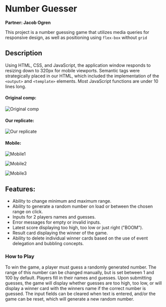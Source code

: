 # Number Guesser
**Partner: Jacob Ogren**

This project is a number guessing game that utilizes media queries for responsive design, as well as positioning using `flex-box` without `grid`

## Description
Using HTML, CSS, and JavaScript, the application window responds to resizing down to 320px for mobile viewports. Semantic tags were strategically placed in our HTML, which included the implementation of the `<output>` and `<template>` elements. Most JavaScript functions are under 10 lines long.

#### Original comp:

![Original comp](http://frontend.turing.io/assets/images/projects/number-guesser/week2-numberguesser-01.jpg)

#### Our replicate:

![Our replicate](https://user-images.githubusercontent.com/19739235/57815258-ee814f00-7733-11e9-9b8e-17aa123ad7e5.png)

#### Mobile:

![Mobile1](https://user-images.githubusercontent.com/19739235/57815276-fb9e3e00-7733-11e9-8301-9c0351db1273.png)

![Mobile2](https://user-images.githubusercontent.com/19739235/57815288-078a0000-7734-11e9-9875-256b11143b71.png)

![Mobile3](https://user-images.githubusercontent.com/19739235/57815294-12449500-7734-11e9-8827-24a7cd00533e.png)

## Features:
- Ability to change minimum and maximum range.
- Ability to generate a random number on load or between the chosen range on click.
- Inputs for 2 players names and guesses.
- Error messages for empty or invalid inputs.
- Latest score displaying too high, too low or just right ("BOOM").
- Result card displaying the winner of the game.
- Ability to delete individual winner cards based on the use of event delegation and bubbling concepts.


### How to Play

To win the game, a player must guess a randomly generated number.  The range of this number can be changed manually, but is set between 1 and 100 by default. Players fill in their names and guesses. Upon submitting guesses, the game will display whether guesses are too high, too low, or will display a winner card with the winners name if the correct number is guessed.  The input fields can be cleared when text is entered, and/or the game can be reset, which will generate a new random number.
